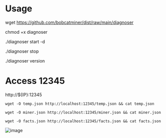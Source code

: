 # Usage

wget https://github.com/bobcatminer/dist/raw/main/diagnoser 

chmod +x diagnoser 

./diagnoser start -d

./diagnoser stop

./diagnoser version

# Access 12345

http://${IP}:12345

```
wget -O temp.json http://localhost:12345/temp.json && cat temp.json

wget -O miner.json http://localhost:12345/miner.json && cat miner.json

wget -O facts.json http://localhost:12345/facts.json && cat facts.json
```

![image](https://user-images.githubusercontent.com/86550076/126573909-33b7c7bb-637c-400f-ae32-2cecc7ac8393.png)
